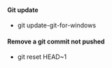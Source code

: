 #### Git update
* git update-git-for-windows

#### Remove a git commit not pushed
* git reset HEAD~1